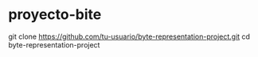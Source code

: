 # proyecto-bite
git clone https://github.com/tu-usuario/byte-representation-project.git
cd byte-representation-project
